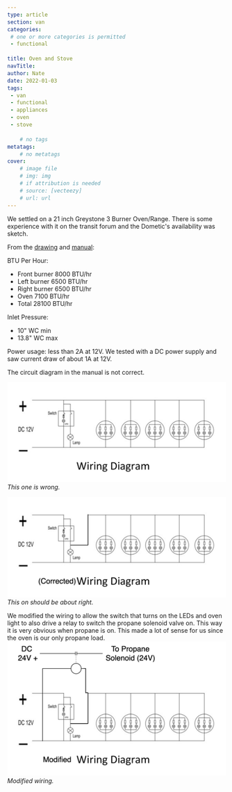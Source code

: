 ```yaml
---
type: article
section: van
categories: 
 # one or more categories is permitted
 - functional

title: Oven and Stove
navTitle: 
author: Nate
date: 2022-01-03
tags:
 - van
 - functional
 - appliances
 - oven
 - stove

	# no tags
metatags:
	# no metatags
cover: 
	# image file
	# img: img
	# if attribution is needed
	# source: [vecteezy]
	# url: url
---
```


We settled on a 21 inch Greystone 3 Burner Oven/Range.  There is some experience with it on the transit forum and the Dometic's availability was sketch.

From the [drawing](greystone-drawing.pdf) and [manual](greystone-instruction-manual.pdf):

BTU Per Hour:
 * Front burner 8000 BTU/hr 
 * Left burner 6500 BTU/hr
 * Right burner 6500 BTU/hr
 * Oven 7100 BTU/hr
 * Total 28100 BTU/hr

Inlet Pressure: 
 * 10" WC min
 * 13.8" WC max

Power usage: less than 2A at 12V.  We tested with a DC power supply and saw current draw of about 1A at 12V.

The circuit diagram in the manual is not correct.

![incorrect circuit](incorrect-greystone.png)
_This one is wrong._

![correct circuit](corrected-greystone.png)
_This on should be about right._


We modified the wiring to allow the switch that turns on the LEDs and oven light to also drive a relay to switch the propane solenoid valve on.  This way it is very obvious when propane is on.  This made a lot of sense for us since the oven is our only propane load.
![modified circuit](modified-greystone.png)
_Modified wiring._





